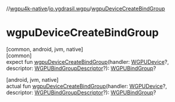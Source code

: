 //[wgpu4k-native](../../index.md)/[io.ygdrasil.wgpu](index.md)/[wgpuDeviceCreateBindGroup](wgpu-device-create-bind-group.md)

# wgpuDeviceCreateBindGroup

[common, android, jvm, native]\
[common]\
expect fun [wgpuDeviceCreateBindGroup](wgpu-device-create-bind-group.md)(handler: [WGPUDevice](-w-g-p-u-device/index.md)?, descriptor: [WGPUBindGroupDescriptor](-w-g-p-u-bind-group-descriptor/index.md)?): [WGPUBindGroup](-w-g-p-u-bind-group/index.md)?

[android, jvm, native]\
actual fun [wgpuDeviceCreateBindGroup](wgpu-device-create-bind-group.md)(handler: [WGPUDevice](-w-g-p-u-device/index.md)?, descriptor: [WGPUBindGroupDescriptor](-w-g-p-u-bind-group-descriptor/index.md)?): [WGPUBindGroup](-w-g-p-u-bind-group/index.md)?